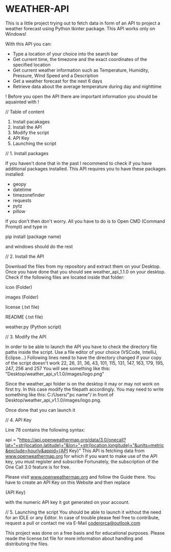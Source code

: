 # WEATHER-API

This is a little project trying out to fetch data in form of an API to project a weather forecast using Python tkinter package. This API works only on Windows!

With this API you can:

- Type a location of your choice into the search bar
- Get current time, the timezone and the exact coordinates of the specified location
- Get current weather information such as Temperature, Humidity, Pressure, Wind Speed and a Description
- Get a weather forecast for the next 6 days
- Retrieve data about the average temperature during day and nighttime

! Before you open the API there are important information you should be aquainted with !

// Table of content
1. Install pacakages
2. Install the API
3. Modify the script
4. API Key
5. Launching the script

// 1. Install packages

If you haven't done that in the past I recommend to check if you have additional packages installed.
This API requires you to have these packages installed:

- geopy
- datetime
- timezonefinder
- requests
- pytz
- pillow

If you don't then don't worry. All you have to do is to Open CMD (Command Prompt) and type in

pip install (package name)

and windows should do the rest

// 2. Install the API

Download the files from my repository and extract them on your Desktop. Once you have done that you should see
weather_api_1.1.0 on your desktop. Check if the following files are located inside that folder:

icon (Folder)

images (Folder)

license (.txt file)

README (.txt file)

weather.py (Python script)


// 3. Modify the API

In order to be able to launch the API you have to check the directory file paths inside the script.
Use a file editor of your choice (VSCode, IntelliJ, Eclipse...)
Following lines need to have the directory changed if your copy of the script doesn't work
22, 26, 31, 36, 43, 101, 115, 131, 147, 163, 179, 195, 247, 256 and 257
You will see something like this: "Desktop/weather_api_v1.1.0/images/logo.png"

Since the weather_api folder is on the desktop it may or may not work on first try. In this case modify the filepath accordingly.
You may need to write something like this: C:/Users/"pc name"/ in front of Desktop/weather_api_v1.1.0/images/logo.png. 

Once done that you can launch it


// 4. API Key

Line 78 contains the following syntax:

api = "https://api.openweathermap.org/data/3.0/onecall?lat="+str(location.latitude)+"&lon="+str(location.longitude)+"&units=metric&exclude=hourly&appid={API Key}"
This API is fetching data from www.openweathermap.org for which if you want to make use of the API key, you must register and subscribe
Fortunately, the subscription of the One Call 3.0 feature is for free.

Please visit www.openweathermap.org and follow the Guide there.
You have to create an API Key on this Website and then replace

{API Key} 

with the numeric API key it got generated on your account.

// 5. Launching the script
You should be able to launch it without the need for an IDLE or any Editor. In case of trouble please feel free to contribute, request a pull or contact me via E-Mail coderorca@outlook.com

This project was done on a free basis and for educational purposes. Please reade the license.txt file for more information about handling and distributing the files.
